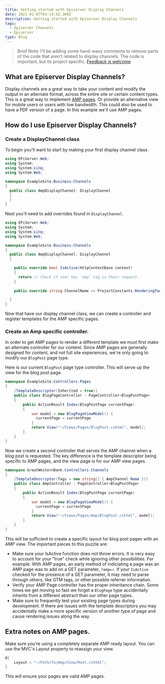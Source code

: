 ```yaml
---
title: Getting started with Episerver Display Channels
date: 2021-01-07T03:14:52.309Z
description: Getting started with Episerver Display Channels
tags:
  - Episerver Channels
  - Episerver
type: Blog
---
```

> Brief Note: I'll be adding some hand-wavy comments to remove parts of the code that aren't related to display channels. The code is important, but its project specific. [Feedback is welcome](https://github.com/Nhawdge/nhawdge-netlify/issues)


## What are Episerver Display Channels?

Display channels are a great way to take your content and modify the output in an alternate format, across the entire site or certain content types. This is a great way to implement [AMP pages](https://amp.dev/). Or provide an alternative view for mobile users or users with low bandwidth. This could also be used to have a PDF version of a page. In this example we'll use AMP pages.

## How do I use Episerver Display Channels?


### Create a DisplayChannel class
To begin you'll want to start by making your first display channel class. 

```csharp
using EPiServer.Web;
using System;
using System.Linq;
using System.Web;

namespace ExampleSite.Business.Channels
{
  public class AmpDisplayChannel: DisplayChannel
  {
  }
}

```

Next you'll need to add overrides found in `DisplayChannel`.

```csharp
using EPiServer.Web;
using System;
using System.Linq;
using System.Web;

namespace ExampleSite.Business.Channels
{
  public class AmpDisplayChannel: DisplayChannel
  {

    public override bool IsActive(HttpContextBase context) 
    {
      return // Check if user has 'amp' tag in their request.
    }
  
    public override string ChannelName => ProjectConstants.RenderingTags.Amp

  }
}

```

Now that have our display channel class, we can create a controller and register templates for the AMP specific pages.

### Create an Amp specific controller.

In order to get AMP pages to render a different template we must first make an alternate controller for our content. Since AMP pages are generally designed for content, and not full site experiences, we're only going to modify our `BlogPost` page type.

Here is our current `BlogPost` page type controller. This will serve up the view for the blog post page.

```csharp
namespace ExampleSite.Controllers.Pages
{
    [TemplateDescriptor(Inherited = true)]
    public class BlogPageController : PageController<BlogPostPage>
    {
        public ActionResult Index(BlogPostPage currentPage)
        {
            var model = new BlogPageViewModel() {
              currentPage = currentPage
            }
            return View("~/Views/Pages/BlogPost.cshtml", model);
        }
    }
}
```

Now we create a second controller that serves the AMP channel when a blog post is requested. The key difference is the template descriptor being specific to AMP pages, and the view page is for our AMP view pages.

```csharp
namespace GreatWesternBank.Controllers.Channels
{
    [TemplateDescriptor(Tags = new string[] { AmpChannel.Name })]
    public class AmpController : PageController<BlogPostPage>
    {
        public ActionResult Index(BlogPostPage currentPage)
        {
            var model = new BlogPageViewModel() {
              currentPage = currentPage
            }
            return View("~/Views/Pages/Amp/BlogPost.cshtml", model);
        }
    }
}
```

This will be sufficient to create a specific layout for blog post pages with an AMP view. The important pieces to this puzzle are:

* Make sure your IsActive function does not throw errors.
It is very easy to account for your "true" check while ignoring other possibilities. 
For example. With AMP pages, an early method of indiciating a page was an AMP page was to add on a GET parameter, `?amp=⚡`. If your `IsActive` checked for the presence of a GET parameter, it may need to parse through others, like GTM tags, or other possible referrer information. 
* Verify your AMP Page controller has the proper inheritance chain. 
Some times we get moving so fast we forget a `BlogPage` type accidentally inherits from a different abstract than our other page types.
* Make sure to frequently test your existing page types during development.
If there are issues with the template descriptors you may accidentally make a more specific version of another type of page and cause rendering issues along the way. 



## Extra notes on AMP pages. 

Make sure you're using a completely separate AMP ready layout. You can use the MVC's Layout property to reassign your view.

```csharp
@{ 
    Layout = "~/Path/To/Amp/View/Root.cshtml";
}
```

This will ensure your pages are valid AMP pages.